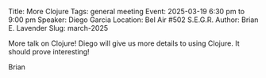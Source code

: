 Title: More Clojure
Tags: general meeting
Event: 2025-03-19 6:30 pm to 9:00 pm
Speaker: Diego Garcia
Location: Bel Air #502 S.E.G.R.
Author: Brian E. Lavender
Slug: march-2025

More talk on Clojure! Diego will give us more details to using Clojure. It should prove interesting!

Brian
